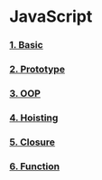 # JavaScript

### [1. Basic][link1]
[link1]: https://github.com/kimmincheol-kor/Study_WEB/blob/master/JavaScript/JavaScript/1.Basic.md

### [2. Prototype][link2]
[link2]: https://github.com/kimmincheol-kor/Study_WEB/blob/master/JavaScript/JavaScript/2.Prototype.md

### [3. OOP][link3]
[link3]: https://github.com/kimmincheol-kor/Study_WEB/blob/master/JavaScript/JavaScript/3.OOP.md

### [4. Hoisting][link4]
[link4]: https://github.com/kimmincheol-kor/Study_WEB/blob/master/JavaScript/JavaScript/4.Hoisting.md

### [5. Closure][link5]
[link5]: https://github.com/kimmincheol-kor/Study_WEB/blob/master/JavaScript/JavaScript/5.Closure.md

### [6. Function][link6]
[link6]: https://github.com/kimmincheol-kor/Study_WEB/blob/master/JavaScript/JavaScript/6.Function.md
